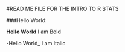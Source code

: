 #READ ME FILE FOR THE INTRO TO R STATS

###Hello World:

**Hello World** I am Bold

-Hello World_ I am Italic